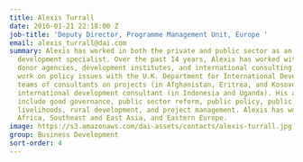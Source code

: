 ```yaml
---
title: Alexis Turrall
date: 2016-01-21 22:18:00 Z
job-title: 'Deputy Director, Programme Management Unit, Europe '
email: alexis_turrall@dai.com
summary: Alexis has worked in both the private and public sector as an international
  development specialist. Over the past 14 years, Alexis has worked with a range of
  donor agencies, development institutes, and international consulting firms, including
  work on policy issues with the U.K. Department for International Development, managing
  teams of consultants on projects (in Afghanistan, Eritrea, and Kosovo), and as an
  international development consultant (in Indonesia and Uganda). His areas of speciality
  include good governance, public sector reform, public policy, public sector management,
  livelihoods, rural development, and project management. Alexis has worked in Sub-Saharan
  Africa, Southeast and East Asia, and Eastern Europe.
image: https://s3.amazonaws.com/dai-assets/contacts/alexis-turrall.jpg
group: Business Development
sort-order: 4
---
```


